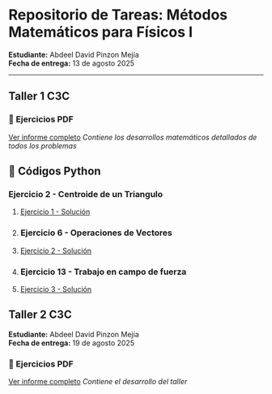 # Repositorio de Tareas: Métodos Matemáticos para Físicos I

**Estudiante:** Abdeel David Pinzon Mejía  
**Fecha de entrega:** 13 de agosto 2025 


---

## Taller 1 C3C

### 📄 Ejercicios PDF
[Ver informe completo](DocPDF/taller_1_c3c.pdf) 
*Contiene los desarrollos matemáticos detallados de todos los problemas*

## 🐍 Códigos Python

### Ejercicio 2 - Centroide de un Triangulo

1. [Ejercicio 1 - Solución](Codigos/problema_2_centroide_de_un_triangulo.py)
2. ### Ejercicio 6 - Operaciones de Vectores
2. [Ejercicio 2 - Solución](Codigos/problema_6_operaciones_vectoriales.py)
3. ### Ejercicio 13 - Trabajo en campo de fuerza
3. [Ejercicio 3 - Solución](Codigos/problema_13_trabajo.py)


## Taller 2 C3C

**Estudiante:** Abdeel David Pinzon Mejía  
**Fecha de entrega:** 19 de agosto 2025 

### 📄 Ejercicios PDF
[Ver informe completo](DocPDF/c3c_taller_2.pdf) 
*Contiene el desarrollo del taller*